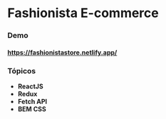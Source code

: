 # Fashionista E-commerce

### Demo
#### https://fashionistastore.netlify.app/

### Tópicos
- **ReactJS**
- **Redux**
- **Fetch API**
- **BEM CSS**